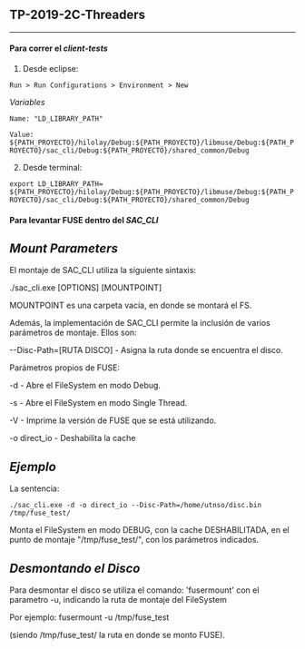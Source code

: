 ## TP-2019-2C-Threaders
-----------------------------------------------------
#### Para correr el *client-tests*

1) Desde eclipse:

`Run > Run Configurations > Environment > New`

*Variables*

`Name: "LD_LIBRARY_PATH"`

`Value:`
`${PATH_PROYECTO}/hilolay/Debug:${PATH_PROYECTO}/libmuse/Debug:${PATH_PROYECTO}/sac_cli/Debug:${PATH_PROYECTO}/shared_common/Debug`

2) Desde terminal:

`export LD_LIBRARY_PATH= ${PATH_PROYECTO}/hilolay/Debug:${PATH_PROYECTO}/libmuse/Debug:${PATH_PROYECTO}/sac_cli/Debug:${PATH_PROYECTO}/shared_common/Debug`

#### Para levantar FUSE dentro del *SAC_CLI*

_Mount Parameters_
------------------

El montaje de SAC_CLI utiliza la siguiente sintaxis:

./sac_cli.exe [OPTIONS] [MOUNTPOINT]

MOUNTPOINT es una carpeta vacía, en donde se montará el FS.

Además, la implementación de SAC_CLI permite la inclusión de varios parámetros de montaje. Ellos son:

--Disc-Path=[RUTA DISCO]	- Asigna la ruta donde se encuentra el disco.

Parámetros propios de FUSE:

-d 							- Abre el FileSystem en modo Debug.

-s 							- Abre el FileSystem en modo Single Thread.

-V							- Imprime la versión de FUSE que se está utilizando.

-o direct_io				- Deshabilita la cache


_Ejemplo_
---------

La sentencia:

    ./sac_cli.exe -d -o direct_io --Disc-Path=/home/utnso/disc.bin /tmp/fuse_test/
    
Monta el FileSystem en modo DEBUG, con la cache DESHABILITADA, en el punto de montaje "/tmp/fuse_test/", con los parámetros indicados.


_Desmontando el Disco_
-----------------------

Para desmontar el disco se utiliza el comando: 'fusermount' con el parametro -u, indicando la ruta de montaje del FileSystem

Por ejemplo: 
    fusermount -u /tmp/fuse_test

(siendo /tmp/fuse_test/ la ruta en donde se monto FUSE).
